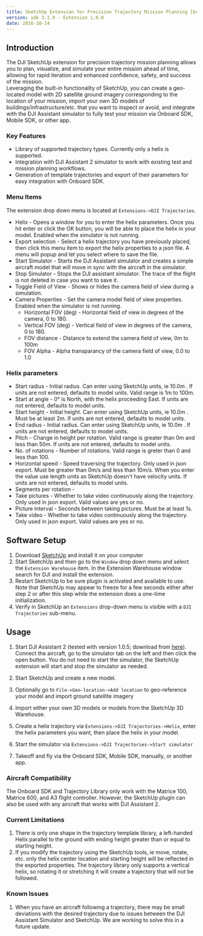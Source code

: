 ```yaml
---
title: SketchUp Extension for Precision Trajectory Mission Planning [beta]
version: sdk 3.1.9 - Extension 1.0.0
date: 2016-10-14
---
```




## Introduction

The DJI SketchUp extension for precision trajectory mission planning allows you to plan, visualize, and simulate your
entire mission ahead of time, allowing for rapid iteration and enhanced confidence, safety, and success of the mission.  
Leveraging the built-in functionality of SketchUp, you can create a geo-located model with 2D satellite ground imagery 
corresponding to the location of your mission, import your own 3D models of buildings/infrastructure/etc. that you want 
to inspect or avoid, and integrate with the DJI Assistant simulator to fully test your mission via Onboard SDK, Mobile SDK,
or other app.

### Key Features

* Library of supported trajectory types.  Currently only a helix is supported.
* Integration with DJI Assistant 2 simulator to work with existing test and mission planning workflows.
* Generation of template trajectories and export of their parameters for easy integration with Onboard SDK.

### Menu Items
The extension drop down menu is located at ```Extensions->DJI Trajectories```.

* Helix - Opens a window for you to enter the helix parameters.  Once you hit enter or click the OK button, you will be 
able to place the helix in your model.  Enabled when the simulator is not running.
* Export selection - Select a helix trajectory you have previously placed, then click this menu item to export the helix 
properties to a json file.  A menu will popup and let you select where to save the file. 
* Start Simulator - Starts the DJI Assistant simulator and creates a simple aircraft model that will move in sync with 
the aircraft in the simulator.
* Stop Simulator - Stops the DJI assistant simulator.  The trace of the flight is not deleted in case you want to save it.
* Toggle Field of View - Shows or hides the camera field of view during a simulation.
* Camera Properties - Set the camera model field of view properties.  Enabled when the simulator is not running.
    * Horizontal FOV (deg) - Horizontal field of view in degrees of the camera, 0 to 180. 
    * Vertical FOV (deg) - Vertical field of view in degrees of the camera, 0 to 180.
    * FOV distance - Distance to extend the camera field of view, 0m to 100m
    * FOV Alpha - Alpha transparancy of the camera field of view, 0.0 to 1.0

### Helix parameters

* Start radius - Initial radius.  Can enter using SketchUp units, ie 10.0m .  If units are not entered, defaults to 
model units.  Valid range is 1m to 100m.
* Start at angle - 0&deg; is North, with the helix proceeding East.  If units are not entered, defaults to model units.
* Start height - Initial height.  Can enter using SketchUp units, ie 10.0m .  Must be at least 2m.  If units are not entered, defaults to model units.
* End radius - Initial radius.  Can enter using SketchUp units, ie 10.0m . If units are not entered, defaults to model units.
* Pitch - Change in height per rotation.  Valid range is greater than 0m and less than 50m.  If units are not entered, defaults to model units.  
* No. of rotations - Number of rotations.  Valid range is greter than 0 and less than 100.
* Horizontal speed - Speed traversing the trajectory.  Only used in json export.  Must be greater than 0m/s and less than 10m/s.
When you enter the value use length units as SketchUp doesn't have velocity units.  If units are not entered, defaults to model units.
* Segments per rotation - 
* Take pictures - Whether to take video continuously along the trajectory.  Only used in json export.  Valid values are yes or no. 
* Picture interval - Seconds between taking pictures.  Must be at least 1s. 
* Take video - Whether to take video continuously along the trajectory.  Only used in json export.  Valid values are yes or no.

## Software Setup

1. Download [SketchUp](http://www.sketchup.com/) and install it on your computer
2. Start SketchUp and then go to the ```Window``` drop down menu and select the ```Extension Warehouse``` item.  In the 
Extension Warehouse window search for DJI and install the extension.
3. Restart SketchUp to be sure plugin is activated and available to use.  Note that SketchUp may appear to freeze 
for a few seconds either after step 2 or after this step while the extension does a one-time initialization.
4. Verify in SketchUp an ```Extensions``` drop-down menu is visible with a ```DJI Trajectories``` sub-menu.
 
## Usage

1. Start DJI Assistant 2 (tested with version 1.0.5; download from [here](http://www.dji.com/matrice100/info#downloads)).
Connect the aircraft, go to the simulator tab on the left and then click the open button.  You do not need to start the simulator,
the SketchUp extension will start and stop the simulator as needed.

1. Start SketchUp and create a new model.
2. Optionally go to ```File->Geo-location->Add location``` to geo-reference your model and import ground satellite imagery
3. Import either your own 3D models or models from the SketchUp 3D Warehouse.
4. Create a helix trajectory via ```Extensions->DJI Trajectories->Helix```, enter the helix parameters you want, then place
the helix in your model.
5. Start the simulator via ```Extensions->DJI Trajectories->Start simulator```
6. Takeoff and fly via the Onboard SDK, Mobile SDK, manually, or another app. 

### Aircraft Compatibility

The Onboard SDK and Trajectory Library only work with the Matrice 100, Matrice 600, and A3 flight controller.  However,
the SketchUp plugin can also be used with any aircraft that works with DJI Assistant 2.

### Current Limitations

1. There is only one shape in the trajectory template library, a left-handed Helix parallel to the ground with ending height
greater than or equal to starting height.
2. If you modify the trajectory using the SketchUp tools, ie move, rotate, etc. only the helix center location and 
starting height will be reflected in the exported properties.  The trajectory library only supports a vertical helix, 
so rotating it or stretching it will create a trajectory that will not be followed. 

### Known Issues

1. When you have an aircraft following a trajectory, there may be small deviations with the desired trajectory due to issues 
between the DJI Assistant Simulator and SketchUp.  We are working to solve this in a future update.  
